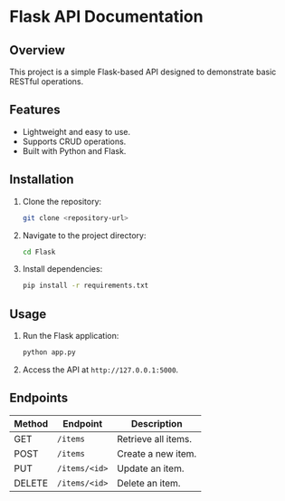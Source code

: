 # Flask API Documentation

## Overview
This project is a simple Flask-based API designed to demonstrate basic RESTful operations.

## Features
- Lightweight and easy to use.
- Supports CRUD operations.
- Built with Python and Flask.

## Installation
1. Clone the repository:
    ```bash
    git clone <repository-url>
    ```
2. Navigate to the project directory:
    ```bash
    cd Flask
    ```
3. Install dependencies:
    ```bash
    pip install -r requirements.txt
    ```

## Usage
1. Run the Flask application:
    ```bash
    python app.py
    ```
2. Access the API at `http://127.0.0.1:5000`.

## Endpoints
| Method | Endpoint       | Description          |
|--------|----------------|----------------------|
| GET    | `/items`       | Retrieve all items. |
| POST   | `/items`       | Create a new item.  |
| PUT    | `/items/<id>`  | Update an item.     |
| DELETE | `/items/<id>`  | Delete an item.     |

